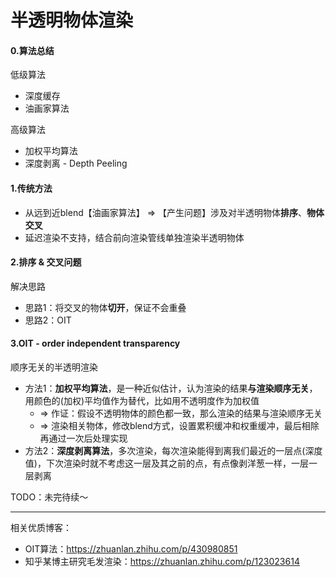 # 半透明物体渲染

#### 0.算法总结

低级算法

- 深度缓存
- 油画家算法

高级算法

- 加权平均算法
- 深度剥离 - Depth Peeling

#### 1.传统方法

- 从远到近blend【油画家算法】 => 【产生问题】涉及对半透明物体**排序**、**物体交叉**
- 延迟渲染不支持，结合前向渲染管线单独渲染半透明物体

#### 2.排序 & 交叉问题

解决思路

- 思路1：将交叉的物体**切开**，保证不会重叠
- 思路2：OIT

#### 3.OIT - order independent transparency

顺序无关的半透明渲染

- 方法1：**加权平均算法**，是一种近似估计，认为渲染的结果**与渲染顺序无关**，用颜色的(加权)平均值作为替代，比如用不透明度作为加权值
  - => 作证：假设不透明物体的颜色都一致，那么渲染的结果与渲染顺序无关
  - => 渲染相关物体，修改blend方式，设置累积缓冲和权重缓冲，最后相除再通过一次后处理实现
- 方法2：**深度剥离算法**，多次渲染，每次渲染能得到离我们最近的一层点(深度值)，下次渲染时就不考虑这一层及其之前的点，有点像剥洋葱一样，一层一层剥离

TODO：未完待续～

-----

相关优质博客：

- OIT算法：https://zhuanlan.zhihu.com/p/430980851
- 知乎某博主研究毛发渲染：https://zhuanlan.zhihu.com/p/123023614